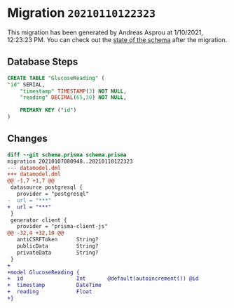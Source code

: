 # Migration `20210110122323`

This migration has been generated by Andreas Asprou at 1/10/2021, 12:23:23 PM.
You can check out the [state of the schema](./schema.prisma) after the migration.

## Database Steps

```sql
CREATE TABLE "GlucoseReading" (
"id" SERIAL,
    "timestamp" TIMESTAMP(3) NOT NULL,
    "reading" DECIMAL(65,30) NOT NULL,

    PRIMARY KEY ("id")
)
```

## Changes

```diff
diff --git schema.prisma schema.prisma
migration 20210107080948..20210110122323
--- datamodel.dml
+++ datamodel.dml
@@ -1,7 +1,7 @@
 datasource postgresql {
   provider = "postgresql"
-  url = "***"
+  url = "***"
 }
 generator client {
   provider = "prisma-client-js"
@@ -32,4 +32,10 @@
   antiCSRFToken      String?
   publicData         String?
   privateData        String?
 }
+
+model GlucoseReading {
+  id                 Int       @default(autoincrement()) @id
+  timestamp          DateTime
+  reading            Float
+}
```


